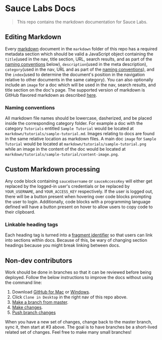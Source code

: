 # Sauce Labs Docs

> This repo contains the markdown documentation for Sauce Labs.

## Editing Markdown

Every [markdown](http://daringfireball.net/projects/markdown/) document in the `markdown` folder of this repo has a required metadata section which should be valid a JavaScript object containing the `title`(used in the nav, title section, URL, search results, and as part of the [naming conventions](#naming-conventions) below), `description`(used in the meta description), `category`(used in the nav, URL and as part of the [naming conventions](#naming-conventions)), and the `index`(used to determine the document's position in the navigation relative to other documents in the same category). You can also optionally include an `image` for a doc which will be used in the nav, search results, and title section on the doc's page. The supported version of markdown is GitHub flavored markdown as described [here](https://github.com/adam-p/markdown-here/wiki/Markdown-Cheatsheet).

### Naming conventions

All markdown file names should be lowercase, dasherized, and be placed inside the corresponding category folder. For example a doc with the category `Tutorials` entitled `Sample Tutorial` would be located at `markdown/tutorials/sample-tutorial.md`. Images relating to docs are found in the same relative location as markdown files. A main doc `image` for `Sample Tutorial` would be located at `markdown/tutorials/sample-tutorial.png` while an image in the content of the doc would be located at `markdown/tutorials/sample-tutorial/content-image.png`.

## Custom Markdown processing

Any code block containing `sauceUsername` or `sauceAccessKey` will either get replaced by the logged-in user's credentials or be replaced by `YOUR_USERNAME`, and `YOUR_ACCESS_KEY` respectively. If the user is logged out, there will be a button present when hovering over code blocks prompting the user to login. Additionally, code blocks with a programming language defined will have a button present on hover to allow users to copy code to their clipboard.

### Linkable heading tags

Each heading tag is turned into a [fragment identifier](http://en.wikipedia.org/wiki/Fragment_identifier) so that users can link into sections within docs. Because of this, be wary of changing section headings because you might break linking between docs.

## Non-dev contributors

Work should be done in branches so that it can be reviewed before being deployed. Follow the below instructions to improve the docs without using the command line:

1. Download [GitHub for Mac](https://mac.github.com/) or [Windows](https://windows.github.com/).
2. Click `Clone in Desktop` in the right nav of this repo above.
3. [Make a branch from master](https://help.github.com/articles/branching-out).
4. [Make changes](https://help.github.com/articles/making-changes).
5. [Push branch changes](https://help.github.com/articles/how-can-i-push-or-pull)

When you have a new set of changes, change back to the master branch, sync it, then start at #3 above. The goal is to have branches be a short-lived related set of changes. Feel free to make many small branches!
